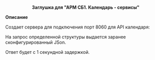 <p align="center">
  <b>Заглушка для "АРМ СБ1. Календарь - сервисы"</b>
</p>

<b>Описание</b>

Создает сервера для подключения порт 8060 для API календаря:

На запрос определенной структуры выдается заранее сконфигурированный JSon.

Ответ будет с 1 секундной задержкой.
